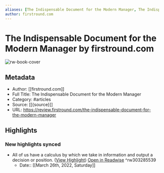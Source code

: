 ```yaml
---
aliases: [The Indispensable Document for the Modern Manager, The Indispensable Document for the Modern Manager]
author: firstround.com
---
```

# The Indispensable Document for the Modern Manager by firstround.com

![rw-book-cover](https://readwise-assets.s3.amazonaws.com/static/images/article4.6bc1851654a0.png)

## Metadata
- Author: [[firstround.com]]
- Full Title: The Indispensable Document for the Modern Manager
- Category: #articles
- Source: [[{source}]]
- URL: https://review.firstround.com/the-indispensable-document-for-the-modern-manager

## Highlights
### New highlights synced
- All of us have a calculus by which we take in information and output a decision or position. ([View Highlight](https://read.readwise.io/read/01fz3gp24jm316rc8xxff5ztzy)) [Open in Readwise](https://readwise.io/open/303285539) ^rw303285539
    - Date:: [[March 26th, 2022, Saturday]]
